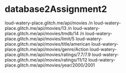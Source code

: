 # database2Assignment2

loud-watery-place.glitch.me/api/movies /n
loud-watery-place.glitch.me/api/movies/13 /n
loud-watery-place.glitch.me/api/movies/tmdb/14 /n
loud-watery-place.glitch.me/api/movies/limit/5
loud-watery-place.glitch.me/api/movies/title/american
loud-watery-place.glitch.me/api/movies/genre/Action
loud-watery-place.glitch.me/api/movies/ratings/7.7/7.9
loud-watery-place.glitch.me/api/movies/ratings/11/12
loud-watery-place.glitch.me/api/movies/year/2000/2001





